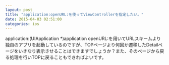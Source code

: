 ```yaml
---
layout: post
title: "application:openURL:を使ってViewControllerを指定したい。"
date: 2015-04-03 02:51:00
categories: ios
---
```

<p>application:(UIApplication *)application openURL:を用いてURLスキームより独自のアプリを起動しているのですが、TOPページより何回か遷移したDetailページをいきなり表示させることはできますでしょうか？また、そのページから戻る処理を行いTOPに戻ることもできればよいです。</p>

